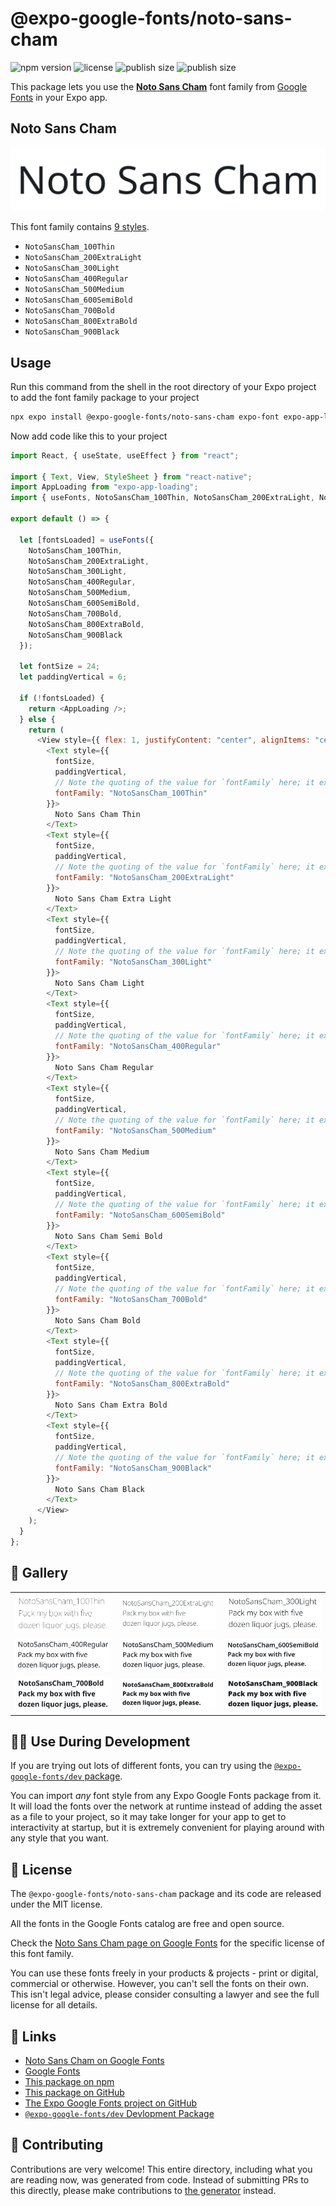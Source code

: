 # @expo-google-fonts/noto-sans-cham

![npm version](https://flat.badgen.net/npm/v/@expo-google-fonts/noto-sans-cham)
![license](https://flat.badgen.net/github/license/expo/google-fonts)
![publish size](https://flat.badgen.net/packagephobia/install/@expo-google-fonts/noto-sans-cham)
![publish size](https://flat.badgen.net/packagephobia/publish/@expo-google-fonts/noto-sans-cham)

This package lets you use the [**Noto Sans Cham**](https://fonts.google.com/specimen/Noto+Sans+Cham) font family from [Google Fonts](https://fonts.google.com/) in your Expo app.

## Noto Sans Cham

![Noto Sans Cham](./font-family.png)

This font family contains [9 styles](#-gallery).

- `NotoSansCham_100Thin`
- `NotoSansCham_200ExtraLight`
- `NotoSansCham_300Light`
- `NotoSansCham_400Regular`
- `NotoSansCham_500Medium`
- `NotoSansCham_600SemiBold`
- `NotoSansCham_700Bold`
- `NotoSansCham_800ExtraBold`
- `NotoSansCham_900Black`

## Usage

Run this command from the shell in the root directory of your Expo project to add the font family package to your project

```sh
npx expo install @expo-google-fonts/noto-sans-cham expo-font expo-app-loading
```

Now add code like this to your project

```js
import React, { useState, useEffect } from "react";

import { Text, View, StyleSheet } from "react-native";
import AppLoading from "expo-app-loading";
import { useFonts, NotoSansCham_100Thin, NotoSansCham_200ExtraLight, NotoSansCham_300Light, NotoSansCham_400Regular, NotoSansCham_500Medium, NotoSansCham_600SemiBold, NotoSansCham_700Bold, NotoSansCham_800ExtraBold, NotoSansCham_900Black } from '@expo-google-fonts/noto-sans-cham';

export default () => {

  let [fontsLoaded] = useFonts({
    NotoSansCham_100Thin, 
    NotoSansCham_200ExtraLight, 
    NotoSansCham_300Light, 
    NotoSansCham_400Regular, 
    NotoSansCham_500Medium, 
    NotoSansCham_600SemiBold, 
    NotoSansCham_700Bold, 
    NotoSansCham_800ExtraBold, 
    NotoSansCham_900Black
  });

  let fontSize = 24;
  let paddingVertical = 6;

  if (!fontsLoaded) {
    return <AppLoading />;
  } else {
    return (
      <View style={{ flex: 1, justifyContent: "center", alignItems: "center" }}>
        <Text style={{
          fontSize,
          paddingVertical,
          // Note the quoting of the value for `fontFamily` here; it expects a string!
          fontFamily: "NotoSansCham_100Thin"
        }}>
          Noto Sans Cham Thin
        </Text>
        <Text style={{
          fontSize,
          paddingVertical,
          // Note the quoting of the value for `fontFamily` here; it expects a string!
          fontFamily: "NotoSansCham_200ExtraLight"
        }}>
          Noto Sans Cham Extra Light
        </Text>
        <Text style={{
          fontSize,
          paddingVertical,
          // Note the quoting of the value for `fontFamily` here; it expects a string!
          fontFamily: "NotoSansCham_300Light"
        }}>
          Noto Sans Cham Light
        </Text>
        <Text style={{
          fontSize,
          paddingVertical,
          // Note the quoting of the value for `fontFamily` here; it expects a string!
          fontFamily: "NotoSansCham_400Regular"
        }}>
          Noto Sans Cham Regular
        </Text>
        <Text style={{
          fontSize,
          paddingVertical,
          // Note the quoting of the value for `fontFamily` here; it expects a string!
          fontFamily: "NotoSansCham_500Medium"
        }}>
          Noto Sans Cham Medium
        </Text>
        <Text style={{
          fontSize,
          paddingVertical,
          // Note the quoting of the value for `fontFamily` here; it expects a string!
          fontFamily: "NotoSansCham_600SemiBold"
        }}>
          Noto Sans Cham Semi Bold
        </Text>
        <Text style={{
          fontSize,
          paddingVertical,
          // Note the quoting of the value for `fontFamily` here; it expects a string!
          fontFamily: "NotoSansCham_700Bold"
        }}>
          Noto Sans Cham Bold
        </Text>
        <Text style={{
          fontSize,
          paddingVertical,
          // Note the quoting of the value for `fontFamily` here; it expects a string!
          fontFamily: "NotoSansCham_800ExtraBold"
        }}>
          Noto Sans Cham Extra Bold
        </Text>
        <Text style={{
          fontSize,
          paddingVertical,
          // Note the quoting of the value for `fontFamily` here; it expects a string!
          fontFamily: "NotoSansCham_900Black"
        }}>
          Noto Sans Cham Black
        </Text>
      </View>
    );
  }
};
```

## 🔡 Gallery


||||
|-|-|-|
|![NotoSansCham_100Thin](./NotoSansCham_100Thin.ttf.png)|![NotoSansCham_200ExtraLight](./NotoSansCham_200ExtraLight.ttf.png)|![NotoSansCham_300Light](./NotoSansCham_300Light.ttf.png)||
|![NotoSansCham_400Regular](./NotoSansCham_400Regular.ttf.png)|![NotoSansCham_500Medium](./NotoSansCham_500Medium.ttf.png)|![NotoSansCham_600SemiBold](./NotoSansCham_600SemiBold.ttf.png)||
|![NotoSansCham_700Bold](./NotoSansCham_700Bold.ttf.png)|![NotoSansCham_800ExtraBold](./NotoSansCham_800ExtraBold.ttf.png)|![NotoSansCham_900Black](./NotoSansCham_900Black.ttf.png)||


## 👩‍💻 Use During Development

If you are trying out lots of different fonts, you can try using the [`@expo-google-fonts/dev` package](https://github.com/expo/google-fonts/tree/master/font-packages/dev#readme).

You can import _any_ font style from any Expo Google Fonts package from it. It will load the fonts over the network at runtime instead of adding the asset as a file to your project, so it may take longer for your app to get to interactivity at startup, but it is extremely convenient for playing around with any style that you want.


## 📖 License

The `@expo-google-fonts/noto-sans-cham` package and its code are released under the MIT license.

All the fonts in the Google Fonts catalog are free and open source.

Check the [Noto Sans Cham page on Google Fonts](https://fonts.google.com/specimen/Noto+Sans+Cham) for the specific license of this font family.

You can use these fonts freely in your products & projects - print or digital, commercial or otherwise. However, you can't sell the fonts on their own. This isn't legal advice, please consider consulting a lawyer and see the full license for all details.

## 🔗 Links

- [Noto Sans Cham on Google Fonts](https://fonts.google.com/specimen/Noto+Sans+Cham)
- [Google Fonts](https://fonts.google.com/)
- [This package on npm](https://www.npmjs.com/package/@expo-google-fonts/noto-sans-cham)
- [This package on GitHub](https://github.com/expo/google-fonts/tree/master/font-packages/noto-sans-cham)
- [The Expo Google Fonts project on GitHub](https://github.com/expo/google-fonts)
- [`@expo-google-fonts/dev` Devlopment Package](https://github.com/expo/google-fonts/tree/master/font-packages/dev)

## 🤝 Contributing

Contributions are very welcome! This entire directory, including what you are reading now, was generated from code. Instead of submitting PRs to this directly, please make contributions to [the generator](https://github.com/expo/google-fonts/tree/master/packages/generator) instead.
